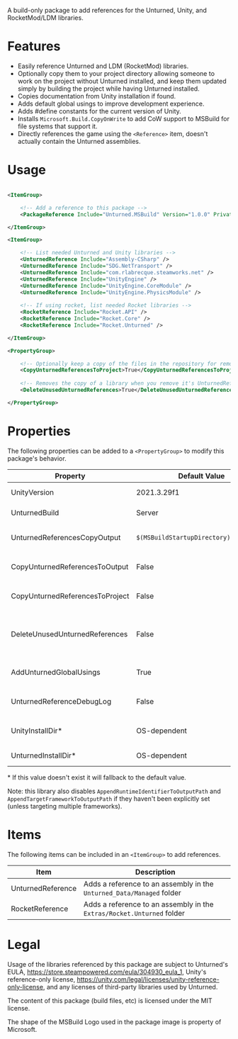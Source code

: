 A build-only package to add references for the Unturned, Unity, and RocketMod/LDM libraries.

# Features
* Easily reference Unturned and LDM (RocketMod) libraries.
* Optionally copy them to your project directory allowing someone to work on the project without Unturned installed, and keep them updated simply by building the project while having Unturned installed.
* Copies documentation from Unity installation if found.
* Adds default global usings to improve development experience.
* Adds #define constants for the current version of Unity.
* Installs `Microsoft.Build.CopyOnWrite` to add CoW support to MSBuild for file systems that support it.
* Directly references the game using the `<Reference>` item, doesn't actually contain the Unturned assemblies.

# Usage
```xml

<ItemGroup>

    <!-- Add a reference to this package -->
    <PackageReference Include="Unturned.MSBuild" Version="1.0.0" PrivateAssets="all" />

</ItemGroup>

<ItemGroup>

    <!-- List needed Unturned and Unity libraries -->
    <UnturnedReference Include="Assembly-CSharp" />
    <UnturnedReference Include="SDG.NetTransport" />
    <UnturnedReference Include="com.rlabrecque.steamworks.net" />
    <UnturnedReference Include="UnityEngine" />
    <UnturnedReference Include="UnityEngine.CoreModule" />
    <UnturnedReference Include="UnityEngine.PhysicsModule" />
    
    <!-- If using rocket, list needed Rocket libraries -->
    <RocketReference Include="Rocket.API" />
    <RocketReference Include="Rocket.Core" />
    <RocketReference Include="Rocket.Unturned" />

</ItemGroup>

<PropertyGroup>

    <!-- Optionally keep a copy of the files in the repository for remote development or to allow for CI actions. -->
    <CopyUnturnedReferencesToProject>True</CopyUnturnedReferencesToProject>
    
    <!-- Removes the copy of a library when you remove it's UnturnedReference or RocketReference. -->
    <DeleteUnusedUnturnedReferences>True</DeleteUnusedUnturnedReferences>

</PropertyGroup>

```

# Properties
The following properties can be added to a `<PropertyGroup>` to modify this package's behavior.

| Property                          | Default Value                             | Description                                                                                                    |
| --------------------------------- | ----------------------------------------- | -------------------------------------------------------------------------------------------------------------- |
| UnityVersion                      | 2021.3.29f1                               | The version of UnityEngine to pull documentation from.                                                         |
| UnturnedBuild                     | Server                                    | Whether to reference U3DS: `Server`, or Unturned: `Client`.                                                    |
| UnturnedReferencesCopyOutput      | `$(MSBuildStartupDirectory)/Libraries`    | When reference copying to project is enabled, the location where they're copied to.                            |
| CopyUnturnedReferencesToOutput    | False                                     | If UnturnedReferences should be copied to the output directory.                                                |
| CopyUnturnedReferencesToProject   | False                                     | If UnturnedReferences should be copied to the repository to use as a fallback reference.                       |
| DeleteUnusedUnturnedReferences    | False                                     | If files in UnturnedReferencesCopyOutput that aren't referenced and are present in the game should be removed. |
| AddUnturnedGlobalUsings           | True                                      | Adds global usings for various commonly used types (see below).                                                |
| UnturnedReferenceDebugLog         | False                                     | Logs where the package is looking for Unity and Unturned to the build output.                                  |
| UnityInstallDir*                  | OS-dependent                              | Overrides the path of the Unity installation used to find documentation.                                       |
| UnturnedInstallDir*               | OS-dependent                              | Overrides the path of the referenced Unturned installation.                                                    |

\* If this value doesn't exist it will fallback to the default value.

Note: this library also disables `AppendRuntimeIdentifierToOutputPath` and `AppendTargetFrameworkToOutputPath` if they haven't been explicitly set (unless targeting multiple frameworks).

# Items

The following items can be included in an `<ItemGroup>` to add references.

| Item              | Description                                                            |
| ----------------- | ---------------------------------------------------------------------- |
| UnturnedReference | Adds a reference to an assembly in the `Unturned_Data/Managed` folder  |
| RocketReference   | Adds a reference to an assembly in the `Extras/Rocket.Unturned` folder |


# Legal

Usage of the libraries referenced by this package are subject to Unturned's EULA, https://store.steampowered.com/eula/304930_eula_1, Unity's reference-only license, https://unity.com/legal/licenses/unity-reference-only-license, and any licenses of third-party libraries used by Unturned.

The content of this package (build files, etc) is licensed under the MIT license.

The shape of the MSBuild Logo used in the package image is property of Microsoft.